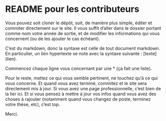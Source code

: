 # README pour les contributeurs

Vous pouvez soit cloner le dépôt, soit, de manière plus simple, éditer et commiter directement sur le site.
Il vous suffit d’aller dans le dossier portant comme nom votre année de sortie, et de modifier les informations qui vous concernent (ou de les ajouter le cas échéant).

C’est du markdown, donc la syntaxe est celle de tout document markdown. En particulier, un lien hypertexte se note avec la syntaxe suivante : \[texte\](lien).

Commencez chaque ligne vous concernant par une * (ça fait une liste).

Pour le reste, mettez ce qui vous semble pertinent, ne touchez qu’à ce qui vous concerne. Et quand vous avez terminé, commitez et le site sera directement mis à jour. Si vous avez une page professionnelle, c’est bien de la lier ici.
Et si vous pensez à mettre à jour vos infos quand vous avez des choses à rajouter (notamment quand vous changez de poste, terminez votre thèse, etc), c’est top.

Merci.


